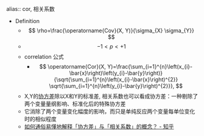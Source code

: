alias:: cor, 相关系数

- Definition
	- $$
	  \rho=\frac{\operatorname{Cov}(X, Y)}{\sigma_{X} \sigma_{Y}}
	  $$
	- $$-1<p<+1$$
	- correlation 公式
		- $$
		  \operatorname{Cor}(X, Y)=\frac{\sum_{i=1}^{n}\left(x_{i}-\bar{x}\right)\left(y_{i}-\bar{y}\right)}{\sqrt{\sum_{i=1}^{n}\left(x_{i}-\bar{x}\right)^{2}} \sqrt{\sum_{i=1}^{n}\left(y_{i}-\bar{y}\right)^{2}}},
		  $$
	- X,Y的[协方差]([[covariance]])除以X和Y的标准差, 相关系数也可以看成协方差：一种剔除了两个变量量纲影响、标准化后的特殊协方差
	- 它消除了两个变量变化幅度的影响，而只是单纯反应两个变量每单位变化时的相似程度
	- [如何通俗易懂地解释「协方差」与「相关系数」的概念？ - 知乎](https://www.zhihu.com/question/20852004)